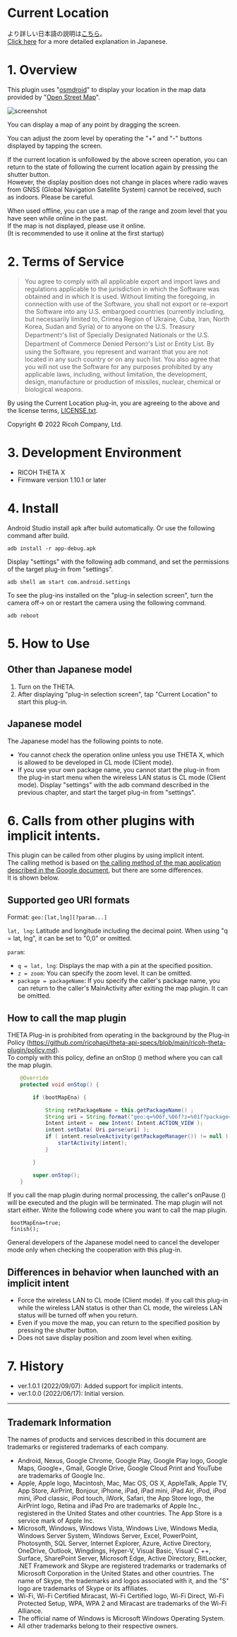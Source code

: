 # Current Location

より詳しい日本語の説明は[こちら](https://qiita.com/KA-2/items/ab2508c268967c1104bb)。<br>
[Click here](https://qiita.com/KA-2/items/ab2508c268967c1104bb) for a more detailed explanation in Japanese.

# 1. Overview

This plugin uses "[osmdroid](https://github.com/osmdroid/osmdroid)" to display your location in the map data provided by "[Open Street Map](https://www.openstreetmap.org/copyright/)".

![screenshot](./img/screenshot.png)

You can display a map of any point by dragging the screen.

You can adjust the zoom level by operating the "+" and "-" buttons displayed by tapping the screen.

If the current location is unfollowed by the above screen operation, you can return to the state of following the current location again by pressing the shutter button.<br>
However, the display position does not change in places where radio waves from GNSS (Global Navigation Satellite System) cannot be received, such as indoors. Please be careful.


When used offline, you can use a map of the range and zoom level that you have seen while online in the past.<br>
If the map is not displayed, please use it online.<br>
(It is recommended to use it online at the first startup)<br>


# 2. Terms of Service

> You agree to comply with all applicable export and import laws and regulations applicable to the jurisdiction in which the Software was obtained and in which it is used. Without limiting the foregoing, in connection with use of the Software, you shall not export or re-export the Software  into any U.S. embargoed countries (currently including, but necessarily limited to, Crimea  Region of Ukraine, Cuba, Iran, North Korea, Sudan and Syria) or  to anyone on the U.S. Treasury Departmentﾂ’s list of Specially Designated Nationals or the U.S. Department of Commerce Denied Personﾂ’s List or Entity List. By using the Software, you represent and warrant that you are not located in any such country or on any such list. You also agree that you will not use the Software for any purposes prohibited by any applicable laws, including, without limitation, the development, design, manufacture or production of missiles, nuclear, chemical or biological weapons.

By using the Current Location plug-in, you are agreeing to the above and the license terms, [LICENSE.txt](LICENSE.txt).

Copyright &copy; 2022 Ricoh Company, Ltd.

# 3. Development Environment

* RICOH THETA X 
* Firmware version 1.10.1 or later


# 4. Install

Android Studio install apk after build automatically. Or use the following command after build.

```
adb install -r app-debug.apk
```

Display "settings" with the following adb command, and set the permissions of the target plug-in from "settings".

```
adb shell am start com.android.settings
```

To see the plug-ins installed on the "plug-in selection screen", turn the camera off-> on or restart the camera using the following command.

```
adb reboot
```


# 5. How to Use


## Other than Japanese model

1. Turn on the THETA.
2. After displaying "plug-in selection screen", tap "Current Location" to start this plug-in.


## Japanese model

The Japanese model has the following points to note.

- You cannot check the operation online unless you use THETA X, which is allowed to be developed in CL mode (Client mode).
- If you use your own package name, you cannot start the plug-in from the plug-in start menu when the wireless LAN status is CL mode (Client mode). Display "settings" with the adb command described in the previous chapter, and start the target plug-in from "settings".


# 6. Calls from other plugins with implicit intents.

This plugin can be called from other plugins by using implicit intent.<br>
The calling method is based on [the calling method of the map application described in the Google document](https://developer.android.com/guide/components/intents-common#Maps), but there are some differences.<br>It is shown below.


## Supported geo URI formats

Format: `geo:[lat,lng][?param...]`

`lat, lng`: Latitude and longitude including the decimal point. When using "q = lat, lng", it can be set to "0,0" or omitted.

`param`:
 - `q = lat, lng`: Displays the map with a pin at the specified position.
 - `z = zoom`: You can specify the zoom level. It can be omitted.
 - `package = packageName`: If you specify the caller's package name, you can return to the caller's MainActivity after exiting the map plugin. It can be omitted.


## How to call the map plugin

THETA Plug-in is prohibited from operating in the background by the Plug-in Policy (https://github.com/ricohapi/theta-api-specs/blob/main/ricoh-theta-plugin/policy.md). <br>To comply with this policy, define an onStop () method where you can call the map plugin.

``` MainActivity.java
    @Override
    protected void onStop() {

        if (bootMapEna) {

            String retPackageName = this.getPackageName() ;
            String uri = String.format("geo:q=%06f,%06f?z=%01f?package=%s", lat,lng,zoom,retPackageName);
            Intent intent =  new Intent( Intent.ACTION_VIEW );
            intent.setData( Uri.parse(uri) );
            if ( intent.resolveActivity(getPackageManager()) != null ) {
                startActivity(intent);
            }

        }

        super.onStop();
    }

```

If you call the map plugin during normal processing, the caller's onPause () will be executed and the plugin will be terminated. The map plugin will not start either.
Write the following code where you want to call the map plugin.

```
 bootMapEna=true;
 finish();
```

General developers of the Japanese model need to cancel the developer mode only when checking the cooperation with this plug-in.

## Differences in behavior when launched with an implicit intent

- Force the wireless LAN to CL mode (Client mode). If you call this plug-in while the wireless LAN status is other than CL mode, the wireless LAN status will be turned off when you return.
- Even if you move the map, you can return to the specified position by pressing the shutter button.
- Does not save display position and zoom level when exiting.


# 7. History
* ver.1.0.1 (2022/09/07): Added support for implicit intents.
* ver.1.0.0 (2022/06/17): Initial version.

---

## Trademark Information

The names of products and services described in this document are trademarks or registered trademarks of each company.

* Android, Nexus, Google Chrome, Google Play, Google Play logo, Google Maps, Google+, Gmail, Google Drive, Google Cloud Print and YouTube are trademarks of Google Inc.
* Apple, Apple logo, Macintosh, Mac, Mac OS, OS X, AppleTalk, Apple TV, App Store, AirPrint, Bonjour, iPhone, iPad, iPad mini, iPad Air, iPod, iPod mini, iPod classic, iPod touch, iWork, Safari, the App Store logo, the AirPrint logo, Retina and iPad Pro are trademarks of Apple Inc., registered in the United States and other countries. The App Store is a service mark of Apple Inc.
* Microsoft, Windows, Windows Vista, Windows Live, Windows Media, Windows Server System, Windows Server, Excel, PowerPoint, Photosynth, SQL Server, Internet Explorer, Azure, Active Directory, OneDrive, Outlook, Wingdings, Hyper-V, Visual Basic, Visual C ++, Surface, SharePoint Server, Microsoft Edge, Active Directory, BitLocker, .NET Framework and Skype are registered trademarks or trademarks of Microsoft Corporation in the United States and other countries. The name of Skype, the trademarks and logos associated with it, and the "S" logo are trademarks of Skype or its affiliates.
* Wi-Fi, Wi-Fi Certified Miracast, Wi-Fi Certified logo, Wi-Fi Direct, Wi-Fi Protected Setup, WPA, WPA 2 and Miracast are trademarks of the Wi-Fi Alliance.
* The official name of Windows is Microsoft Windows Operating System.
* All other trademarks belong to their respective owners.
